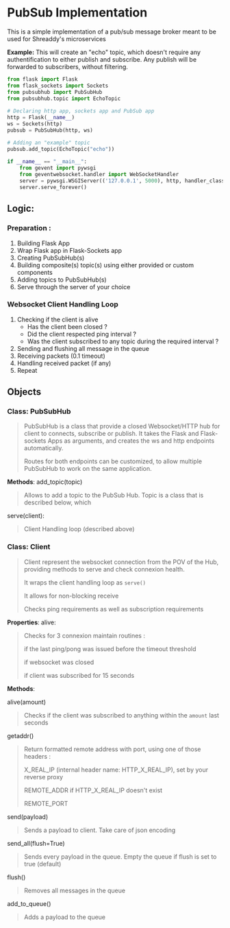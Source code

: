 # PubSub Implementation
This is a simple implementation of a pub/sub message broker meant to be used for Shreaddy's microservices

**Example:**
This will create an "echo" topic, which doesn't require any authentification to either publish and subscribe. Any publish will be forwarded to subscribers, without filtering.
```py
from flask import Flask
from flask_sockets import Sockets  
from pubsubhub import PubSubHub 
from pubsubhub.topic import EchoTopic
  
# Declaring http app, sockets app and PubSub app
http = Flask(__name__)  
ws = Sockets(http)  
pubsub = PubSubHub(http, ws)

# Adding an "example" topic
pubsub.add_topic(EchoTopic("echo"))
  
if __name__ == "__main__":  
    from gevent import pywsgi  
    from geventwebsocket.handler import WebSocketHandler  
    server = pywsgi.WSGIServer(('127.0.0.1', 5000), http, handler_class=WebSocketHandler)  
    server.serve_forever()
```
## Logic:
### Preparation : 
1. Building Flask App
2. Wrap Flask app in Flask-Sockets app
3. Creating PubSubHub(s)
4. Building composite(s) topic(s) using either provided or custom components
5. Adding topics to PubSubHub(s)
6. Serve through the server of your choice

### Websocket Client Handling Loop

1. Checking if the client is alive
	  - Has the client been closed ?
	  - Did the client respected ping interval ? 
	  - Was the client subscribed to any topic during the required interval ?
2. Sending and flushing all message in the queue
3. Receiving packets (0.1 timeout)
4. Handling received packet (if any)
5. Repeat

## Objects 
### Class: PubSubHub
> PubSubHub is a class that provide a closed Websocket/HTTP hub for client to connects, subscribe or publish. It takes the Flask and Flask-sockets Apps as arguments, and creates the ws and http endpoints automatically.
> 
> Routes for both endpoints can be customized, to allow multiple PubSubHub to work on the same application.

**Methods**: 
add_topic(topic)
> Allows to add a topic to the PubSub Hub. Topic is a class that is described below, which

serve(client):
> Client Handling loop (described above)

### Class: Client
> Client represent the websocket connection from the POV of the Hub, providing methods to serve and check connexion health.
>  
> It wraps the client handling loop as `serve()`
>
> It allows for non-blocking receive
>
> Checks ping requirements as well as subscription requirements      

**Properties**: 
alive: 
> Checks for 3 connexion maintain routines : 
>
> if the last ping/pong was issued before the timeout threshold 
>
> if websocket was closed
>
> if client was subscribed for 15 seconds


**Methods**:

alive(amount)
> Checks if the client was subscribed to anything within the `amount` last seconds

getaddr()
> Return formatted remote address with port, using one of those headers : 
>
> X_REAL_IP (internal header name: HTTP_X_REAL_IP), set by your reverse proxy
>
> REMOTE_ADDR if HTTP_X_REAL_IP doesn't exist
>
> REMOTE_PORT 

send(payload)
> Sends a payload to client. Take care of json encoding

send_all(flush=True)
> Sends every payload in the queue. Empty the queue if flush is set to true (default)

flush()
> Removes all messages in the queue

add_to_queue()
> Adds a payload to the queue